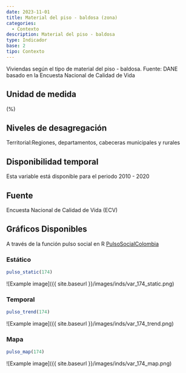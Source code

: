 ```yaml
---
date: 2023-11-01
title: Material del piso - baldosa (zona)
categories:
  - Contexto
description: Material del piso - baldosa
type: Indicador
base: 2
tipo: Contexto
--- 
```


Viviendas según el tipo de material del piso - baldosa.
Fuente: DANE basado en la Encuesta Nacional de Calidad de Vida

## Unidad de medida
(%)

## Niveles de desagregación
Territorial:Regiones, departamentos, cabeceras municipales y rurales

## Disponibilidad temporal
Esta variable está disponible para el periodo 2010 - 2020

## Fuente
Encuesta Nacional de Calidad de Vida (ECV)

## Gráficos Disponibles

A través de la función pulso social en R [PulsoSocialColombia](https://github.com/pulsosocialcolombia/PulsoSocialColombia)

### Estático

``` R
pulso_static(174)
```

![Example image]({{ site.baseurl }}/images/inds/var_174_static.png)

### Temporal

``` R
pulso_trend(174)
```

![Example image]({{ site.baseurl }}/images/inds/var_174_trend.png)

### Mapa

``` R
pulso_map(174)
```

![Example image]({{ site.baseurl }}/images/inds/var_174_map.png)
